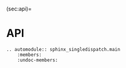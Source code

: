 (sec:api)=

# API

```{eval-rst}
.. automodule:: sphinx_singledispatch.main
    :members:
    :undoc-members:
```
